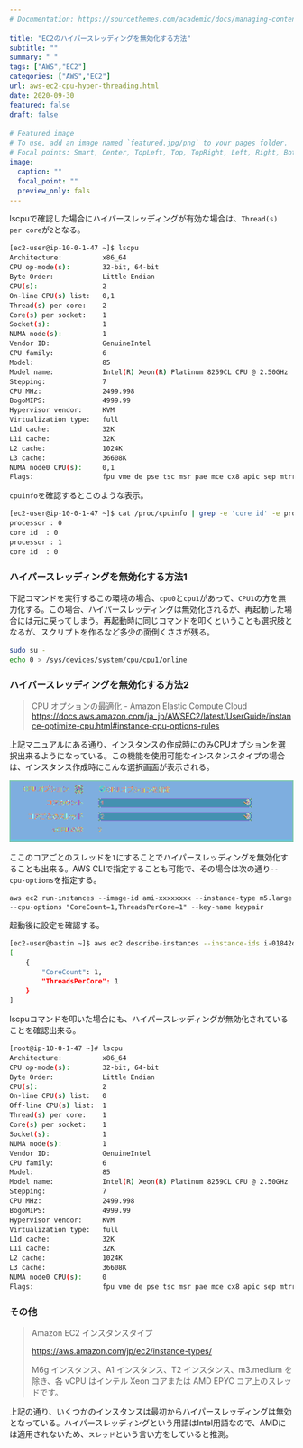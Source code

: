 ```yaml
---
# Documentation: https://sourcethemes.com/academic/docs/managing-content/

title: "EC2のハイパースレッディングを無効化する方法"
subtitle: ""
summary: " "
tags: ["AWS","EC2"]
categories: ["AWS","EC2"]
url: aws-ec2-cpu-hyper-threading.html
date: 2020-09-30
featured: false
draft: false

# Featured image
# To use, add an image named `featured.jpg/png` to your pages folder.
# Focal points: Smart, Center, TopLeft, Top, TopRight, Left, Right, BottomLeft, Bottom, BottomRight.
image:
  caption: ""
  focal_point: ""
  preview_only: fals
---
```


lscpuで確認した場合にハイパースレッディングが有効な場合は、`Thread(s) per core`が`2`となる。

```sh
[ec2-user@ip-10-0-1-47 ~]$ lscpu
Architecture:          x86_64
CPU op-mode(s):        32-bit, 64-bit
Byte Order:            Little Endian
CPU(s):                2
On-line CPU(s) list:   0,1
Thread(s) per core:    2
Core(s) per socket:    1
Socket(s):             1
NUMA node(s):          1
Vendor ID:             GenuineIntel
CPU family:            6
Model:                 85
Model name:            Intel(R) Xeon(R) Platinum 8259CL CPU @ 2.50GHz
Stepping:              7
CPU MHz:               2499.998
BogoMIPS:              4999.99
Hypervisor vendor:     KVM
Virtualization type:   full
L1d cache:             32K
L1i cache:             32K
L2 cache:              1024K
L3 cache:              36608K
NUMA node0 CPU(s):     0,1
Flags:                 fpu vme de pse tsc msr pae mce cx8 apic sep mtrr pge mca cmov pat pse36 clflush mmx fxsr sse sse2 ss ht syscall nx pdpe1gb rdtscp lm constant_tsc rep_good nopl xtopology nonstop_tsc aperfmperf eagerfpu pni pclmulqdq ssse3 fma cx16 pcid sse4_1 sse4_2 x2apic movbe popcnt tsc_deadline_timer aes xsave avx f16c rdrand hypervisor lahf_lm abm 3dnowprefetch invpcid_single fsgsbase tsc_adjust bmi1 avx2 smep bmi2 erms invpcid mpx avx512f avx512dq rdseed adx smap clflushopt clwb avx512cd avx512bw avx512vl xsaveopt xsavec xgetbv1 ida arat pku ospke

```

`cpuinfo`を確認するとこのような表示。

```sh
[ec2-user@ip-10-0-1-47 ~]$ cat /proc/cpuinfo | grep -e 'core id' -e processor
processor : 0
core id  : 0
processor : 1
core id  : 0
```

### ハイパースレッディングを無効化する方法1

下記コマンドを実行するこの環境の場合、`cpu0`と`cpu1`があって、`CPU1`の方を無力化する。この場合、ハイパースレッディングは無効化されるが、再起動した場合には元に戻ってしまう。再起動時に同じコマンドを叩くということも選択肢となるが、スクリプトを作るなど多少の面倒くささが残る。

```sh
sudo su -
echo 0 > /sys/devices/system/cpu/cpu1/online
```

### ハイパースレッディングを無効化する方法2

> CPU オプションの最適化 - Amazon Elastic Compute Cloud https://docs.aws.amazon.com/ja_jp/AWSEC2/latest/UserGuide/instance-optimize-cpu.html#instance-cpu-options-rules

上記マニュアルにある通り、インスタンスの作成時にのみCPUオプションを選択出来るようになっている。この機能を使用可能なインスタンスタイプの場合は、インスタンス作成時にこんな選択画面が表示される。

![image-20200919224823587](image-20200919224823587.png)

ここのコアごとのスレッドを`1`にすることでハイパースレッディングを無効化することも出来る。AWS CLIで指定することも可能で、その場合は次の通り`--cpu-options`を指定する。

```
aws ec2 run-instances --image-id ami-xxxxxxxx --instance-type m5.large --cpu-options "CoreCount=1,ThreadsPerCore=1" --key-name keypair
```

起動後に設定を確認する。

```sh
[ec2-user@bastin ~]$ aws ec2 describe-instances --instance-ids i-01842d7da54e0c630 --query "Reservations[].Instances[].CpuOptions"
[
    {
        "CoreCount": 1, 
        "ThreadsPerCore": 1
    }
]
```

lscpuコマンドを叩いた場合にも、ハイパースレッディングが無効化されていることを確認出来る。

```sh
[root@ip-10-0-1-47 ~]# lscpu
Architecture:          x86_64
CPU op-mode(s):        32-bit, 64-bit
Byte Order:            Little Endian
CPU(s):                2
On-line CPU(s) list:   0
Off-line CPU(s) list:  1
Thread(s) per core:    1
Core(s) per socket:    1
Socket(s):             1
NUMA node(s):          1
Vendor ID:             GenuineIntel
CPU family:            6
Model:                 85
Model name:            Intel(R) Xeon(R) Platinum 8259CL CPU @ 2.50GHz
Stepping:              7
CPU MHz:               2499.998
BogoMIPS:              4999.99
Hypervisor vendor:     KVM
Virtualization type:   full
L1d cache:             32K
L1i cache:             32K
L2 cache:              1024K
L3 cache:              36608K
NUMA node0 CPU(s):     0
Flags:                 fpu vme de pse tsc msr pae mce cx8 apic sep mtrr pge mca cmov pat pse36 clflush mmx fxsr sse sse2 ss ht syscall nx pdpe1gb rdtscp lm constant_tsc rep_good nopl xtopology nonstop_tsc aperfmperf eagerfpu pni pclmulqdq ssse3 fma cx16 pcid sse4_1 sse4_2 x2apic movbe popcnt tsc_deadline_timer aes xsave avx f16c rdrand hypervisor lahf_lm abm 3dnowprefetch invpcid_single fsgsbase tsc_adjust bmi1 avx2 smep bmi2 erms invpcid mpx avx512f avx512dq rdseed adx smap clflushopt clwb avx512cd avx512bw avx512vl xsaveopt xsavec xgetbv1 ida arat pku ospke

```

### その他

> Amazon EC2 インスタンスタイプ
>
> https://aws.amazon.com/jp/ec2/instance-types/ 
>
> M6g インスタンス、A1 インスタンス、T2 インスタンス、m3.medium を除き、各 vCPU はインテル Xeon コアまたは AMD EPYC コア上のスレッドです。

上記の通り、いくつかのインスタンスは最初からハイパースレッディングは無効となっている。ハイパースレッディングという用語はIntel用語なので、AMDには適用されないため、`スレッド`という言い方をしていると推測。